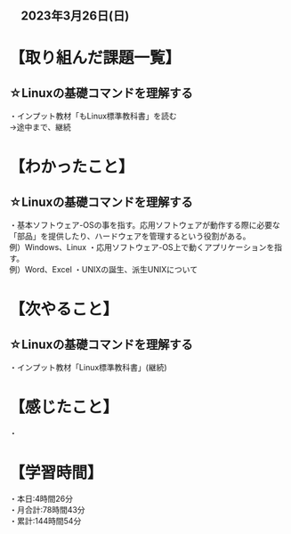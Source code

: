 ## 　2023年3月26日(日)
# 【取り組んだ課題一覧】
## ☆Linuxの基礎コマンドを理解する
・インプット教材「もLinux標準教科書」を読む<br>
→途中まで、継続
# 【わかったこと】
## ☆Linuxの基礎コマンドを理解する
・基本ソフトウェア-OSの事を指す。応用ソフトウェアが動作する際に必要な「部品」を提供したり、ハードウェアを管理するという役割がある。<br>
例）Windows、Linux
・応用ソフトウェア-OS上で動くアプリケーションを指す。<br>
例）Word、Excel
・UNIXの誕生、派生UNIXについて<br>

# 【次やること】
## ☆Linuxの基礎コマンドを理解する
・インプット教材「Linux標準教科書」(継続)
# 【感じたこと】
・
# 【学習時間】
・本日:4時間26分<br>
・月合計:78時間43分<br>
・累計:144時間54分
